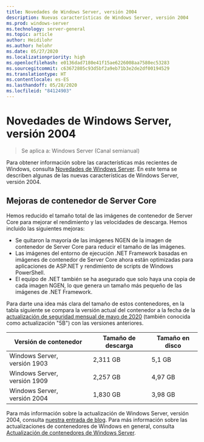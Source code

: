 ```yaml
---
title: Novedades de Windows Server, versión 2004
description: Nuevas características de Windows Server, versión 2004
ms.prod: windows-server
ms.technology: server-general
ms.topic: article
author: Heidilohr
ms.author: helohr
ms.date: 05/27/2020
ms.localizationpriority: high
ms.openlocfilehash: e0136dad7180e41f15ae6226008aa7580ec53283
ms.sourcegitcommit: c63672805c93d5bf2a9eb71b3e2de2df00194529
ms.translationtype: HT
ms.contentlocale: es-ES
ms.lasthandoff: 05/28/2020
ms.locfileid: "84124903"
---
```

# <a name="whats-new-in-windows-server-version-2004"></a>Novedades de Windows Server, versión 2004

>Se aplica a: Windows Server (Canal semianual)

Para obtener información sobre las características más recientes de Windows, consulta [Novedades de Windows Server](whats-new-in-windows-server.md). En este tema se describen algunas de las nuevas características de Windows Server, versión 2004.

## <a name="server-core-container-improvements"></a>Mejoras de contenedor de Server Core

Hemos reducido el tamaño total de las imágenes de contenedor de Server Core para mejorar el rendimiento y las velocidades de descarga. Hemos incluido las siguientes mejoras:

- Se quitaron la mayoría de las imágenes NGEN de la imagen de contenedor de Server Core para reducir el tamaño de las imágenes.
- Las imágenes del entorno de ejecución .NET Framework basadas en imágenes de contenedor de Server Core ahora están optimizadas para aplicaciones de ASP.NET y rendimiento de scripts de Windows PowerShell.
- El equipo de .NET también se ha asegurado que solo haya una copia de cada imagen NGEN, lo que genera un tamaño más pequeño de las imágenes de .NET Framework.

Para darte una idea más clara del tamaño de estos contenedores, en la tabla siguiente se compara la versión actual del contenedor a la fecha de la [actualización de seguridad mensual de mayo de 2020](https://support.microsoft.com/help/4561769/windows-server-containers-for-may-2020) (también conocida como actualización "5B") con las versiones anteriores.

| Versión de contenedor | Tamaño de descarga | Tamaño en disco |
|---|---|---|
| Windows Server, versión 1903 | 2,311 GB | 5,1 GB |
| Windows Server, versión 1909 | 2,257 GB | 4,97 GB |
| Windows Server, versión 2004 | 1,830 GB | 3,98 GB |

Para más información sobre la actualización de Windows Server, versión 2004, consulta [nuestra entrada de blog](https://techcommunity.microsoft.com/t5/containers/windows-server-version-2004-now-available/ba-p/1419194). Para más información sobre las actualizaciones de contenedores de Windows en general, consulta [Actualización de contenedores de Windows Server](/virtualization/windowscontainers/deploy-containers/update-containers/).
